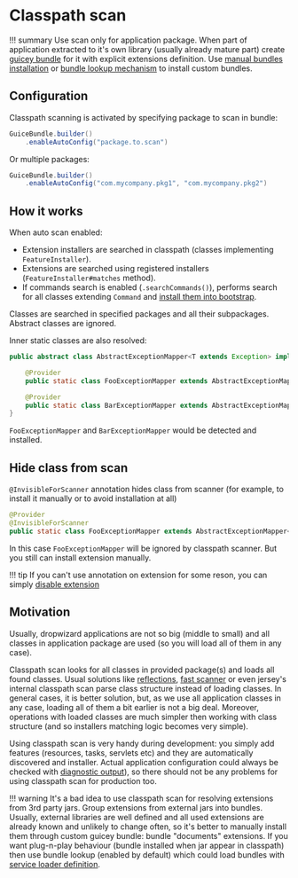 # Classpath scan

!!! summary 
    Use scan only for application package. When part of application extracted to it's own library (usually already mature part) 
    create [guicey bundle](bundles.md) for it with explicit extensions definition. Use [manual bundles installation](configuration.md#guicey-bundles) 
    or [bundle lookup mechanism](bundles.md#bundle-lookup) to install custom bundles.

## Configuration

Classpath scanning is activated by specifying package to scan in bundle:
 
```java
GuiceBundle.builder()
    .enableAutoConfig("package.to.scan")
```

Or multiple packages:

```java
GuiceBundle.builder()
    .enableAutoConfig("com.mycompany.pkg1", "com.mycompany.pkg2")
```

## How it works

When auto scan enabled:

* Extension installers are searched in classpath (classes implementing `FeatureInstaller`).
* Extensions are searched using registered installers (`FeatureInstaller#matches` method).
* If commands search is enabled (`.searchCommands()`), performs search for all classes extending `Command` and [install them into
bootstrap](commands.md#automatic-installation).

Classes are searched in specified packages and all their subpackages.
Abstract classes are ignored. 

Inner static classes are also resolved:

```java
public abstract class AbstractExceptionMapper<T extends Exception> implements ExceptionMapper<T> {

    @Provider
    public static class FooExceptionMapper extends AbstractExceptionMapper<IOException> { ... }

    @Provider
    public static class BarExceptionMapper extends AbstractExceptionMapper<ServletException> { ... }
}
```

`FooExceptionMapper` and `BarExceptionMapper` would be detected and installed.

## Hide class from scan

`@InvisibleForScanner` annotation hides class from scanner (for example, to install it manually or to avoid installation at all)

```java
@Provider
@InvisibleForScanner
public static class FooExceptionMapper extends AbstractExceptionMapper<IOException> { ... }
```

In this case `FooExceptionMapper` will be ignored by classpath scanner. But you still can install extension manually.

!!! tip
    If you can't use annotation on extension for some reson, you can simply [disable extension](configuration.md#disable-extensions) 

## Motivation

Usually, dropwizard applications are not so big (middle to small) and all classes in application package are used (so you will load all of them in any case). 
 
Classpath scan looks for all classes in provided package(s) and loads all found classes. Usual solutions like [reflections](https://github.com/ronmamo/reflections), 
[fast scanner](https://github.com/lukehutch/fast-classpath-scanner) or even jersey's internal classpath scan parse class structure instead of loading classes. 
In general cases, it is better solution, but, as we use all application classes in any case, loading all of them a bit earlier is not a big deal. 
Moreover, operations with loaded classes are much simpler then working with class structure (and so installers matching logic becomes very simple).

Using classpath scan is very handy during development: you simply add features (resources, tasks, servlets etc) and they are automatically discovered and installer.
Actual application configuration could always be checked with [diagnostic output](diagnostic/configuration-report.md)),
so there should not be any problems for using classpath scan for production too.

!!! warning 
    It's a bad idea to use classpath scan for resolving extensions from 3rd party jars. Group extensions from external 
    jars into bundles. Usually, external libraries are well defined and all used extensions are already known and unlikely to change often, 
    so it's better to manually install them through custom guicey bundle: bundle "documents" extensions.
    If you want plug-n-play behaviour (bundle installed when jar appear in classpath) then use bundle lookup 
    (enabled by default) which could load bundles with [service loader definition](bundles.md#service-loader-lookup).
